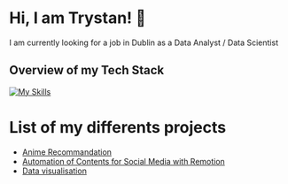 # Hi, I am Trystan! 👋

I am currently looking for a job in Dublin as a Data Analyst / Data Scientist

## Overview of my Tech Stack
[![My Skills](https://skillicons.dev/icons?i=py,r,pytorch,gradle,sklearn,tensorflow)](https://skillicons.dev)

# List of my differents projects

- [Anime Recommandation](https://www.kaggle.com/code/trystanmarissal/recommandation-for-animes)
- [Automation of Contents for Social Media with Remotion](https://wtrystan.github.io/automation_remotion)
- [Data visualisation](https://wtrystan.github.io/RMARKDWON)

